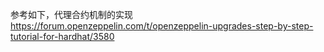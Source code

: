 参考如下，代理合约机制的实现
https://forum.openzeppelin.com/t/openzeppelin-upgrades-step-by-step-tutorial-for-hardhat/3580
